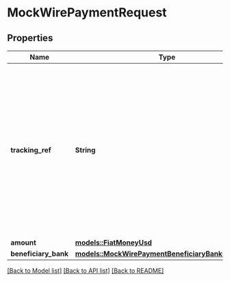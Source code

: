 # MockWirePaymentRequest

## Properties

Name | Type | Description | Notes
------------ | ------------- | ------------- | -------------
**tracking_ref** | **String** | Wire tracking reference that needs to be set in the wire reference to beneficiary field. This field is retrievable through the response during wire creation or via the bank instruction endpoint. | 
**amount** | [**models::FiatMoneyUsd**](FiatMoneyUsd.md) |  | 
**beneficiary_bank** | [**models::MockWirePaymentBeneficiaryBankInstruction**](MockWirePaymentBeneficiaryBankInstruction.md) |  | 

[[Back to Model list]](../README.md#documentation-for-models) [[Back to API list]](../README.md#documentation-for-api-endpoints) [[Back to README]](../README.md)


